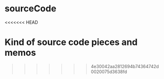 sourceCode
==========
<<<<<<< HEAD

Kind of source code pieces and memos
=======
>>>>>>> 4e30042aa2812694b74364742d0020075d3638fd
